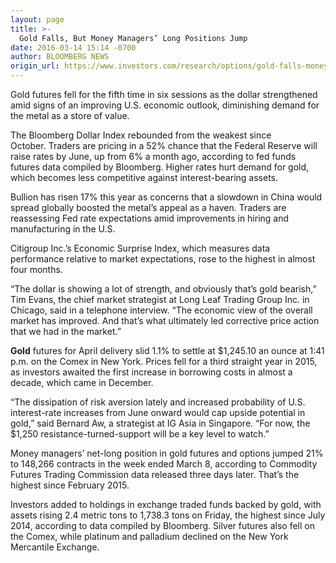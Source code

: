```yaml
---
layout: page
title: >-
  Gold Falls, But Money Managers’ Long Positions Jump
date: 2016-03-14 15:14 -0700
author: BLOOMBERG NEWS
origin_url: https://www.investors.com/research/options/gold-falls-money-managers-long-positions-in-options-jump/
---
```






Gold futures fell for the fifth time in six sessions as the dollar strengthened amid signs of an improving U.S. economic outlook, diminishing demand for the metal as a store of value.


The Bloomberg Dollar Index rebounded from the weakest since October. Traders are pricing in a 52% chance that the Federal Reserve will raise rates by June, up from 6% a month ago, according to fed funds futures data compiled by Bloomberg. Higher rates hurt demand for gold, which becomes less competitive against interest-bearing assets.


Bullion has risen 17% this year as concerns that a slowdown in China would spread globally boosted the metal’s appeal as a haven. Traders are reassessing Fed rate expectations amid improvements in hiring and manufacturing in the U.S.


Citigroup Inc.’s Economic Surprise Index, which measures data performance relative to market expectations, rose to the highest in almost four months.


“The dollar is showing a lot of strength, and obviously that’s gold bearish,” Tim Evans, the chief market strategist at Long Leaf Trading Group Inc. in Chicago, said in a telephone interview. “The economic view of the overall market has improved. And that’s what ultimately led corrective price action that we had in the market.”


**Gold** futures for April delivery slid 1.1% to settle at $1,245.10 an ounce at 1:41 p.m. on the Comex in New York. Prices fell for a third straight year in 2015, as investors awaited the first increase in borrowing costs in almost a decade, which came in December.


“The dissipation of risk aversion lately and increased probability of U.S. interest-rate increases from June onward would cap upside potential in gold,” said Bernard Aw, a strategist at IG Asia in Singapore. “For now, the $1,250 resistance-turned-support will be a key level to watch.”


Money managers’ net-long position in gold futures and options jumped 21% to 148,266 contracts in the week ended March 8, according to Commodity Futures Trading Commission data released three days later. That’s the highest since February 2015.


Investors added to holdings in exchange traded funds backed by gold, with assets rising 2.4 metric tons to 1,738.3 tons on Friday, the highest since July 2014, according to data compiled by Bloomberg. Silver futures also fell on the Comex, while platinum and palladium declined on the New York Mercantile Exchange.




